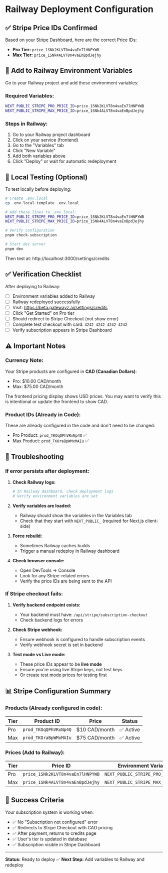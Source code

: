 # Railway Deployment Configuration

## ✅ Stripe Price IDs Confirmed

Based on your Stripe Dashboard, here are the correct Price IDs:

- **Pro Tier:** `price_1SNk2KLVT8n4vaEn7lHNPYWB`
- **Max Tier:** `price_1SNk4ALVT8n4vaEnBpdJejhy`

## 🚀 Add to Railway Environment Variables

Go to your Railway project and add these environment variables:

### Required Variables:

```bash
NEXT_PUBLIC_STRIPE_PRO_PRICE_ID=price_1SNk2KLVT8n4vaEn7lHNPYWB
NEXT_PUBLIC_STRIPE_MAX_PRICE_ID=price_1SNk4ALVT8n4vaEnBpdJejhy
```

### Steps in Railway:

1. Go to your Railway project dashboard
2. Click on your service (frontend)
3. Go to the "Variables" tab
4. Click "New Variable"
5. Add both variables above
6. Click "Deploy" or wait for automatic redeployment

## 🧪 Local Testing (Optional)

To test locally before deploying:

```bash
# Create .env.local
cp .env.local.template .env.local

# Add these lines to .env.local:
NEXT_PUBLIC_STRIPE_PRO_PRICE_ID=price_1SNk2KLVT8n4vaEn7lHNPYWB
NEXT_PUBLIC_STRIPE_MAX_PRICE_ID=price_1SNk4ALVT8n4vaEnBpdJejhy

# Verify configuration
pnpm check-subscription

# Start dev server
pnpm dev
```

Then test at: http://localhost:3000/settings/credits

## ✅ Verification Checklist

After deploying to Railway:

- [ ] Environment variables added to Railway
- [ ] Railway redeployed successfully
- [ ] Visit: https://beta.gatewayz.ai/settings/credits
- [ ] Click "Get Started" on Pro tier
- [ ] Should redirect to Stripe Checkout (not show error)
- [ ] Complete test checkout with card: `4242 4242 4242 4242`
- [ ] Verify subscription appears in Stripe Dashboard

## ⚠️ Important Notes

### Currency Note:
Your Stripe products are configured in **CAD (Canadian Dollars)**:
- Pro: $10.00 CAD/month
- Max: $75.00 CAD/month

The frontend pricing display shows USD prices. You may want to verify this is intentional or update the frontend to show CAD.

### Product IDs (Already in Code):
These are already configured in the code and don't need to be changed:
- Pro Product: `prod_TKOqQPhVRxNp4Q` ✅
- Max Product: `prod_TKOraBpWMxMAIu` ✅

## 🐛 Troubleshooting

### If error persists after deployment:

1. **Check Railway logs:**
   ```bash
   # In Railway dashboard, check deployment logs
   # Verify environment variables are set
   ```

2. **Verify variables are loaded:**
   - Railway should show the variables in the Variables tab
   - Check that they start with `NEXT_PUBLIC_` (required for Next.js client-side)

3. **Force rebuild:**
   - Sometimes Railway caches builds
   - Trigger a manual redeploy in Railway dashboard

4. **Check browser console:**
   - Open DevTools → Console
   - Look for any Stripe-related errors
   - Verify the price IDs are being sent to the API

### If Stripe checkout fails:

1. **Verify backend endpoint exists:**
   - Your backend must have: `/api/stripe/subscription-checkout`
   - Check backend logs for errors

2. **Check Stripe webhook:**
   - Ensure webhook is configured to handle subscription events
   - Verify webhook secret is set in backend

3. **Test mode vs Live mode:**
   - These price IDs appear to be **live mode**
   - Ensure you're using live Stripe keys, not test keys
   - Or create test mode prices for testing first

## 📊 Stripe Configuration Summary

### Products (Already configured in code):
| Tier | Product ID | Price | Status |
|------|-----------|-------|--------|
| Pro | `prod_TKOqQPhVRxNp4Q` | $10 CAD/month | ✅ Active |
| Max | `prod_TKOraBpWMxMAIu` | $75 CAD/month | ✅ Active |

### Prices (Add to Railway):
| Tier | Price ID | Environment Variable |
|------|----------|---------------------|
| Pro | `price_1SNk2KLVT8n4vaEn7lHNPYWB` | `NEXT_PUBLIC_STRIPE_PRO_PRICE_ID` |
| Max | `price_1SNk4ALVT8n4vaEnBpdJejhy` | `NEXT_PUBLIC_STRIPE_MAX_PRICE_ID` |

## 🎉 Success Criteria

Your subscription system is working when:
- ✅ No "Subscription not configured" error
- ✅ Redirects to Stripe Checkout with CAD pricing
- ✅ After payment, returns to credits page
- ✅ User's tier is updated in database
- ✅ Subscription visible in Stripe Dashboard

---

**Status:** Ready to deploy ✅
**Next Step:** Add variables to Railway and redeploy
